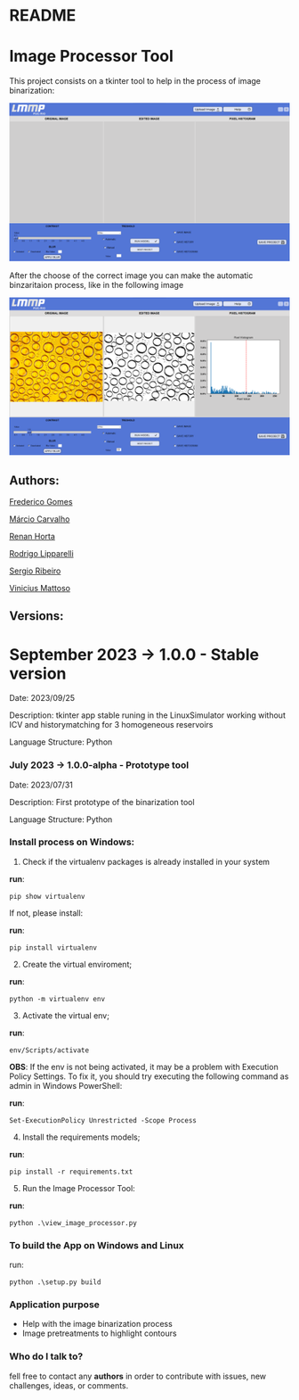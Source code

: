 # README #

# Image Processor Tool

This project consists on a tkinter tool to help in the process of image binarization:

![App Image](src/images/image.png)

After the choose of the correct image you can make the automatic binzaritaion process, like in the following image

![App Image in the binarization process](src/images/image-1.png)


## Authors:
[Frederico Gomes](https://www.linkedin.com/in/frederico-gomes-63b3328/)

[Márcio Carvalho](https://www.linkedin.com/in/marcio-carvalho-ba00b81/)

[Renan Horta](https://www.linkedin.com/in/renanhorta/)

[Rodrigo Lipparelli](https://www.linkedin.com/in/rodrigo-lipparelli-fernandez/)

[Sergio Ribeiro](https://www.linkedin.com/in/ssribeiro82/)

[Vinicius Mattoso ](https://www.linkedin.com/in/vinicius-mattoso/)


## Versions:

# September 2023 -> 1.0.0 - Stable version
Date: 2023/09/25

Description: tkinter app stable runing in the LinuxSimulator working without ICV and historymatching for 3 homogeneous reservoirs 

Language Structure: Python
<!-- 
Date: 2023/08/31
Description: .....
Features: ......
Language Structure: Python
 -->

### July 2023 -> 1.0.0-alpha - Prototype tool
Date: 2023/07/31

Description: First prototype of the binarization tool

Language Structure: Python


### Install process on Windows:

1) Check if the virtualenv packages is already installed in your system

**run**:
    
    pip show virtualenv

If not, please install:

**run**:

    pip install virtualenv


2) Create the virtual enviroment;

**run**:

    python -m virtualenv env


3) Activate the virtual env;

**run**:

    env/Scripts/activate

**OBS**: If the env is not being activated, it may be a problem with Execution Policy Settings. To fix it, you should try executing the following command as admin in Windows PowerShell:

**run**:

    Set-ExecutionPolicy Unrestricted -Scope Process



4) Install the requirements models;

**run**:

    pip install -r requirements.txt

5) Run the Image Processor Tool:

**run**:

    python .\view_image_processor.py

### To build the App on Windows and Linux

run:

    python .\setup.py build

### Application purpose 

* Help with the image binarization process
* Image pretreatments to highlight contours

### Who do I talk to?

fell free to contact any **authors** in order to contribute with issues, new challenges, ideas, or comments.
